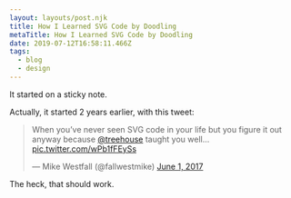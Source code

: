 ```yaml
---
layout: layouts/post.njk
title: How I Learned SVG Code by Doodling
metaTitle: How I Learned SVG Code by Doodling
date: 2019-07-12T16:58:11.466Z
tags:
  - blog
  - design
---
```

It started on a sticky note.

Actually, it started 2 years earlier, with this tweet:




<blockquote class="twitter-tweet" data-partner="tweetdeck"><p lang="en" dir="ltr">When you’ve never seen SVG code in your life but you figure it out anyway because <a href="https://twitter.com/treehouse?ref_src=twsrc%5Etfw">@treehouse</a> taught you well… <a href="https://t.co/wPb1fFEySs">pic.twitter.com/wPb1fFEySs</a></p>&mdash; Mike Westfall (@fallwestmike) <a href="https://twitter.com/fallwestmike/status/870284359261200385?ref_src=twsrc%5Etfw">June 1, 2017</a></blockquote>




The heck, that should work.
